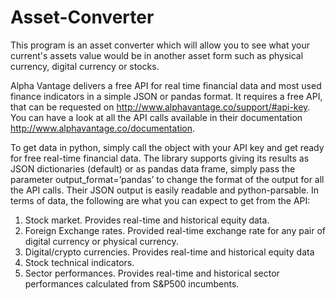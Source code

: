 # Asset-Converter
This program is an asset converter which will allow you to see what your current's assets value would be in another asset form such as physical currency, digital currency or stocks. 

Alpha Vantage delivers a free API for real time financial data and most used finance indicators in a simple JSON or pandas format. It requires a free API, that can be requested on http://www.alphavantage.co/support/#api-key. You can have a look at all the API calls available in their documentation http://www.alphavantage.co/documentation. 

To get data in python, simply call the object with your API key and get ready for free real-time financial data. The library supports giving its results as JSON dictionaries (default) or as pandas data frame, simply pass the parameter output_format=’pandas’ to change the format of the output for all the API calls. Their JSON output is easily readable and python-parsable. In terms of data, the following are what you can expect to get from the API:
1.	Stock market. Provides real-time and historical equity data. 
2.	Foreign Exchange rates. Provided real-time exchange rate for any pair of digital currency or physical currency. 
3.	Digital/crypto currencies. Provides real-time and historical equity data
4.	Stock technical indicators.
5.	Sector performances. Provides real-time and historical sector performances calculated from S&P500 incumbents. 
